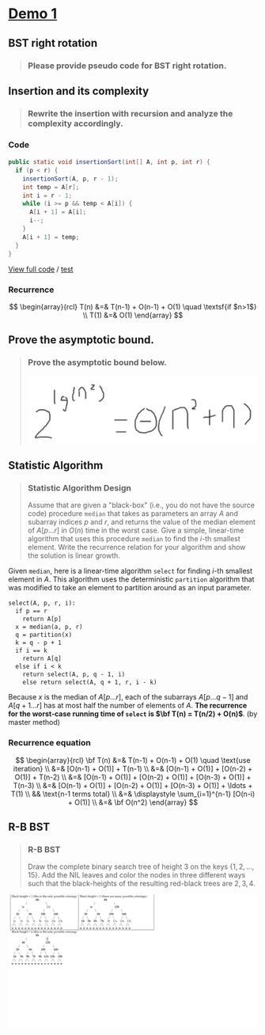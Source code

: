 <!-- hotfix: KaTeX -->
<!-- https://github.com/yzane/vscode-markdown-pdf/issues/21/ -->
<script type="text/javascript" src="http://cdn.mathjax.org/mathjax/latest/MathJax.js?config=TeX-AMS-MML_HTMLorMML"></script>
<script type="text/x-mathjax-config">MathJax.Hub.Config({ tex2jax: { inlineMath: [['$', '$']] }, messageStyle: 'none' });</script>

# [Demo 1](https://student.desmos.com/?prepopulateCode=b33pqa)

## BST right rotation

> ### Please provide pseudo code for BST right rotation.

## Insertion and its complexity

> ### Rewrite the insertion with recursion and analyze the complexity accordingly.

### Code

```java
public static void insertionSort(int[] A, int p, int r) {
  if (p < r) {
    insertionSort(A, p, r - 1);
    int temp = A[r];
    int i = r - 1;
    while (i >= p && temp < A[i]) {
      A[i + 1] = A[i];
      i--;
    }
    A[i + 1] = temp;
  }
}
```

[View full code](https://github.com/hanggrian/IIT-CS430/blob/main/playground/app/src/main/java/com/example/sort/InsertionSorts.java)
/ [test](https://github.com/hanggrian/IIT-CS430/blob/main/playground/app/src/test/java/com/example/sort/InsertionSortsTest.java)

### Recurrence

$$
\begin{array}{rcl}
  T(n) &=& T(n-1) + O(n-1) + O(1) \quad \textsf{if $n>1$} \\
  T(1) &=& O(1)
\end{array}
$$

## Prove the asymptotic bound.

> ### Prove the asymptotic bound below.
>
> ![Figure 1.](https://github.com/hanggrian/IIT-CS430/raw/assets/desmos/prove_the_asymptotic_bound.jpg)

## Statistic Algorithm

> ### Statistic Algorithm Design
>
> Assume that are given a "black-box" (i.e., you do not have the source code)
  procedure `median` that takes as parameters an array $A$ and subarray indices
  $p$ and $r$, and returns the value of the median element of $A[p \ldots r]$ in
  $O(n)$ time in the worst case. Give a simple, linear-time algorithm that uses
  this procedure `median` to find the $i$-th smallest element. Write the
  recurrence relation for your algorithm and show the solution is linear growth.

Given `median`, here is a linear-time algorithm `select` for finding $i$-th
smallest element in $A$. This algorithm uses the deterministic `partition`
algorithm that was modified to take an element to partition around as an input
parameter.

```
select(A, p, r, i):
  if p == r
    return A[p]
  x = median(a, p, r)
  q = partition(x)
  k = q - p + 1
  if i == k
    return A[q]
  else if i < k
    return select(A, p, q - 1, i)
    else return select(A, q + 1, r, i - k)
```

Because $x$ is the median of $A[p \ldots r]$, each of the subarrays
$A[p \ldots q - 1]$ and $A[q + 1 \ldots r]$ has at most half the number of
elements of $A$. **The recurrence for the worst-case running time of `select`
is $\bf T(n) = T(n/2) + O(n)$**. (by master method)

### Recurrence equation

$$
\begin{array}{rcl}
  \bf T(n) &=& T(n-1) + O(n-1) + O(1) \quad
    \text{use iteration} \\
  &=& [O(n-1) + O(1)] + T(n-1) \\
  &=& [O(n-1) + O(1)] + [O(n-2) + O(1)] + T(n-2) \\
  &=& [O(n-1) + O(1)] + [O(n-2) + O(1)] +
    [O(n-3) + O(1)] + T(n-3) \\
  &=& [O(n-1) + O(1)] + [O(n-2) + O(1)] +
    [O(n-3) + O(1)] + \ldots + T(1) \\
  && \text{n-1 terms total} \\
  &=& \displaystyle \sum_{i=1}^{n-1} [O(n-i) + O(1)] \\
  &=& \bf O(n^2)
\end{array}
$$

## R-B BST

> ### R-B BST
>
> Draw the complete binary search tree of height 3 on the
  keys $\{1,2,\ldots,15\}$. Add the NIL leaves and color the nodes in three
  different ways such that the black-heights of the resulting red-black trees
  are $2,3,4$.

![Figure 2.](https://github.com/hanggrian/IIT-CS430/raw/assets/desmos/r-b_bst.jpg)
